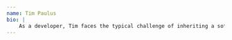 ```yaml
---
name: Tim Paulus
bio: |
    As a developer, Tim faces the typical challenge of inheriting a software project with proven business value in its domain, yet needing to transform its architecture to meet new technical and organizational requirements.
---
```

